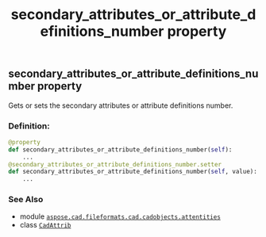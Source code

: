 ﻿---
title: secondary_attributes_or_attribute_definitions_number property
second_title: Aspose.CAD for Python via .NET API References
description: 
type: docs
weight: 530
url: /aspose.cad.fileformats.cad.cadobjects.attentities/cadattrib/secondary_attributes_or_attribute_definitions_number/
is_root: false
---

## secondary_attributes_or_attribute_definitions_number property


Gets or sets the secondary attributes or attribute definitions number.
### Definition:
```python
@property
def secondary_attributes_or_attribute_definitions_number(self):
    ...
@secondary_attributes_or_attribute_definitions_number.setter
def secondary_attributes_or_attribute_definitions_number(self, value):
    ...
```

### See Also
* module [`aspose.cad.fileformats.cad.cadobjects.attentities`](../../)
* class [`CadAttrib`](/cad/python-net/aspose.cad.fileformats.cad.cadobjects.attentities/cadattrib)
